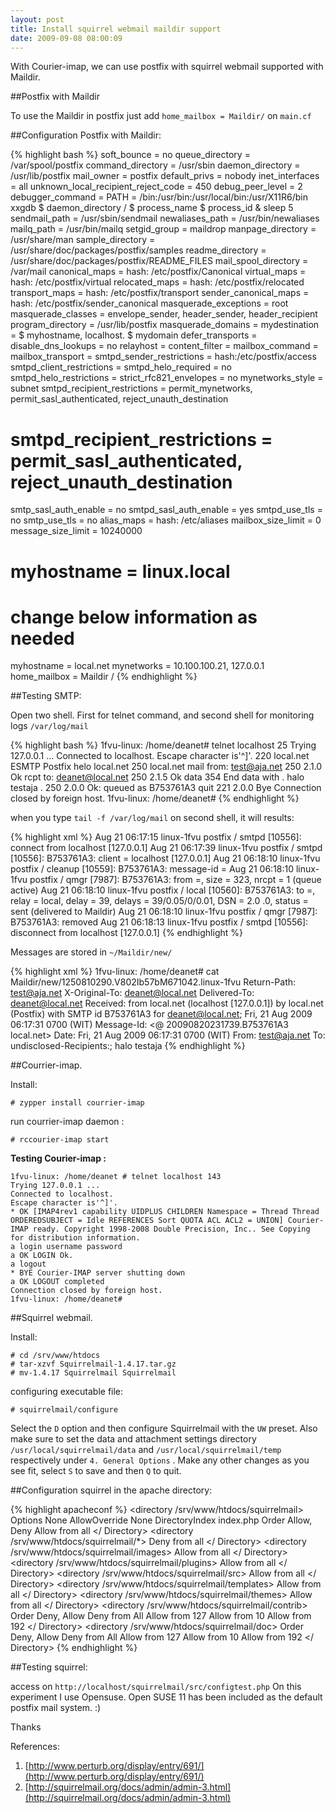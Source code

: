 ```yaml
--- 
layout: post
title: Install squirrel webmail maildir support
date: 2009-09-08 08:00:09
---
```


With Courier-imap, we can use postfix with squirrel webmail supported with Maildir.

##Postfix with Maildir

To use the Maildir in postfix just add `home_mailbox = Maildir/` on `main.cf`

##Configuration Postfix with Maildir:

{% highlight bash %}
soft_bounce = no
queue_directory = /var/spool/postfix
command_directory = /usr/sbin
daemon_directory = /usr/lib/postfix
mail_owner = postfix
default_privs = nobody
inet_interfaces = all
unknown_local_recipient_reject_code = 450
debug_peer_level = 2
debugger_command =
          PATH = /bin:/usr/bin:/usr/local/bin:/usr/X11R6/bin
          xxgdb $ daemon_directory / $ process_name $ process_id & sleep 5
sendmail_path = /usr/sbin/sendmail
newaliases_path = /usr/bin/newaliases
mailq_path = /usr/bin/mailq
setgid_group = maildrop
manpage_directory = /usr/share/man
sample_directory = /usr/share/doc/packages/postfix/samples
readme_directory = /usr/share/doc/packages/postfix/README_FILES
mail_spool_directory = /var/mail
canonical_maps = hash: /etc/postfix/Canonical
virtual_maps = hash: /etc/postfix/virtual
relocated_maps = hash: /etc/postfix/relocated
transport_maps = hash: /etc/postfix/transport
sender_canonical_maps = hash: /etc/postfix/sender_canonical
masquerade_exceptions = root
masquerade_classes = envelope_sender, header_sender, header_recipient
program_directory = /usr/lib/postfix
masquerade_domains =
mydestination = $ myhostname, localhost. $ mydomain
defer_transports =
disable_dns_lookups = no
relayhost =
content_filter =
mailbox_command =
mailbox_transport =
smtpd_sender_restrictions = hash:/etc/postfix/access
smtpd_client_restrictions =
smtpd_helo_required = no
smtpd_helo_restrictions =
strict_rfc821_envelopes = no
mynetworks_style = subnet
smtpd_recipient_restrictions = permit_mynetworks, permit_sasl_authenticated, reject_unauth_destination
# smtpd_recipient_restrictions = permit_sasl_authenticated, reject_unauth_destination
smtp_sasl_auth_enable = no
smtpd_sasl_auth_enable = yes
smtpd_use_tls = no
smtp_use_tls = no
alias_maps = hash: /etc/aliases
mailbox_size_limit = 0
message_size_limit = 10240000
# myhostname = linux.local
# change below information as needed
myhostname = local.net
mynetworks = 10.100.100.21, 127.0.0.1
home_mailbox = Maildir /
{% endhighlight %}


##Testing SMTP:

Open two shell. First for telnet command, and second shell for monitoring logs `/var/log/mail`

{% highlight bash %}
1fvu-linux: /home/deanet# telnet localhost 25
Trying 127.0.0.1 ...
Connected to localhost.
Escape character is'^]'.
220 local.net ESMTP Postfix
helo local.net
250 local.net
mail from: test@aja.net
250 2.1.0 Ok
rcpt to: deanet@local.net
250 2.1.5 Ok
data
354 End data with <cr> <lf>. <cr> <lf>
halo testaja
.
250 2.0.0 Ok: queued as B753761A3
quit
221 2.0.0 Bye
Connection closed by foreign host.
1fvu-linux: /home/deanet#
{% endhighlight %}

when you type `tail -f /var/log/mail` on second shell, it will results:

{% highlight xml %}
Aug 21 06:17:15 linux-1fvu postfix / smtpd [10556]: connect from localhost [127.0.0.1]
Aug 21 06:17:39 linux-1fvu postfix / smtpd [10556]: B753761A3: client = localhost [127.0.0.1]
Aug 21 06:18:10 linux-1fvu postfix / cleanup [10559]: B753761A3: message-id =
Aug 21 06:18:10 linux-1fvu postfix / qmgr [7987]: B753761A3:  from =, size = 323, nrcpt = 1 (queue active)
Aug 21 06:18:10 linux-1fvu postfix / local [10560]: B753761A3:  to =, relay = local, delay = 39, delays = 39/0.05/0/0.01, DSN = 2.0 .0, status = sent (delivered to Maildir)
Aug 21 06:18:10 linux-1fvu postfix / qmgr [7987]: B753761A3: removed
Aug 21 06:18:13 linux-1fvu postfix / smtpd [10556]: disconnect from localhost [127.0.0.1]
{% endhighlight %}


Messages are stored in `~/Maildir/new/`

{% highlight xml %}
1fvu-linux: /home/deanet# cat Maildir/new/1250810290.V802Ib57bM671042.linux-1fvu
Return-Path: <test@aja.net>
X-Original-To: deanet@local.net
Delivered-To: deanet@local.net
Received: from local.net (localhost [127.0.0.1])
         by local.net (Postfix) with SMTP id B753761A3
         for <deanet@local.net>; Fri, 21 Aug 2009 06:17:31 0700 (WIT)
Message-Id: <@ 20090820231739.B753761A3 local.net>
Date: Fri, 21 Aug 2009 06:17:31 0700 (WIT)
From: test@aja.net
To: undisclosed-Recipients:;
halo testaja
{% endhighlight %}


##Courrier-imap.

Install:
	
	# zypper install courrier-imap

run courrier-imap daemon :

	# rccourier-imap start


**Testing Courier-imap :**

	1fvu-linux: /home/deanet # telnet localhost 143
	Trying 127.0.0.1 ...
	Connected to localhost.
	Escape character is'^]'.
	* OK [IMAP4rev1 capability UIDPLUS CHILDREN Namespace = Thread Thread ORDEREDSUBJECT = Idle REFERENCES Sort QUOTA ACL ACL2 = UNION] Courier-IMAP ready. Copyright 1998-2008 Double Precision, Inc.. See Copying for distribution information.
	a login username password
	a OK LOGIN Ok.
	a logout
	* BYE Courier-IMAP server shutting down
	a OK LOGOUT completed
	Connection closed by foreign host.
	1fvu-linux: /home/deanet#


##Squirrel webmail.

Install:

	# cd /srv/www/htdocs
	# tar-xzvf Squirrelmail-1.4.17.tar.gz
	# mv-1.4.17 Squirrelmail Squirrelmail

configuring executable file:

	# squirrelmail/configure

Select the `D` option and then configure Squirrelmail with the `UW` preset. Also make sure to set the data and attachment settings directory `/usr/local/squirrelmail/data` and `/usr/local/squirrelmail/temp` respectively under `4. General Options` . Make any other changes as you see fit, select `S` to save and then `Q` to quit.</p>


##Configuration squirrel in the apache directory:

{% highlight apacheconf %}
<directory /srv/www/htdocs/squirrelmail>
   Options None
   AllowOverride None
   DirectoryIndex index.php
   Order Allow, Deny
   Allow from all
</ Directory>
<directory /srv/www/htdocs/squirrelmail/*>
   Deny from all
</ Directory>
<directory /srv/www/htdocs/squirrelmail/images>
   Allow from all
</ Directory>
<directory /srv/www/htdocs/squirrelmail/plugins>
   Allow from all
</ Directory>
<directory /srv/www/htdocs/squirrelmail/src>
   Allow from all
</ Directory>
<directory /srv/www/htdocs/squirrelmail/templates>
   Allow from all
</ Directory>
<directory /srv/www/htdocs/squirrelmail/themes>
   Allow from all
</ Directory>
<directory /srv/www/htdocs/squirrelmail/contrib>
   Order Deny, Allow
   Deny from All
   Allow from 127
   Allow from 10
   Allow from 192
</ Directory>
<directory /srv/www/htdocs/squirrelmail/doc>
   Order Deny, Allow
   Deny from All
   Allow from 127
   Allow from 10
   Allow from 192
</ Directory>
{% endhighlight %}

##Testing squirrel:

access on `http://localhost/squirrelmail/src/configtest.php`
On this experiment I use Opensuse. Open SUSE 11 has been included as the default postfix mail system. :)

Thanks

References:
1. [http://www.perturb.org/display/entry/691/](http://www.perturb.org/display/entry/691/)
2. [http://squirrelmail.org/docs/admin/admin-3.html](http://squirrelmail.org/docs/admin/admin-3.html)
